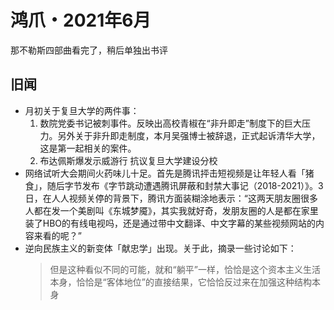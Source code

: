 # 鸿爪・2021年6月

那不勒斯四部曲看完了，稍后单独出书评

## 旧闻

- 月初关于复旦大学的两件事：
    1. 数院党委书记被刺事件。反映出高校青椒在“非升即走”制度下的巨大压力。另外关于非升即走制度，本月吴强博士被辞退，正式起诉清华大学，这是第一起相关的案件。
    2. 布达佩斯爆发示威游行 抗议复旦大学建设分校
- 网络试听大会期间火药味儿十足。首先是腾讯抨击短视频是让年轻人看「猪食」，随后字节发布《字节跳动遭遇腾讯屏蔽和封禁大事记（2018-2021）》。3日，在人人视频关停的背景下，腾讯方面装糊涂地表示：“这两天朋友圈很多人都在发一个美剧叫《东城梦魇》，其实我就好奇，发朋友圈的人是都在家里装了HBO的有线电视吗，还是通过带中文翻译、中文字幕的某些视频网站的内容来看的呢？”
- 逆向民族主义的新变体「献忠学」出现。关于此，摘录一些讨论如下：
    > 但是这种看似不同的可能，就和“躺平”一样，恰恰是这个资本主义生活本身，恰恰是“客体地位”的直接结果，它恰恰反过来在加强这种结构本身